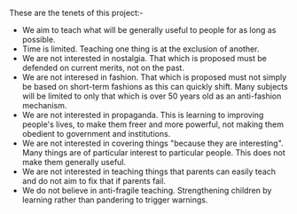 These are the tenets of this project:-

- We aim to teach what will be generally useful to people for as long as possible. 
- Time is limited. Teaching one thing is at the exclusion of another.
- We are not interested in nostalgia. That which is proposed must be defended on current merits, not on the past.
- We are not interesed in fashion. That which is proposed must not simply be based on short-term fashions as this can quickly shift. Many subjects will be limited to only that which is over 50 years old as an anti-fashion mechanism.
- We are not interested in propaganda. This is learning to improving people's lives, to make them freer and more powerful, not making them obedient to government and institutions.
- We are not interested in covering things "because they are interesting". Many things are of particular interest to particular people. This does not make them generally useful.
- We are not interested in teaching things that parents can easily teach and do not aim to fix that if parents fail.
- We do not believe in anti-fragile teaching. Strengthening children by learning rather than pandering to trigger warnings.
